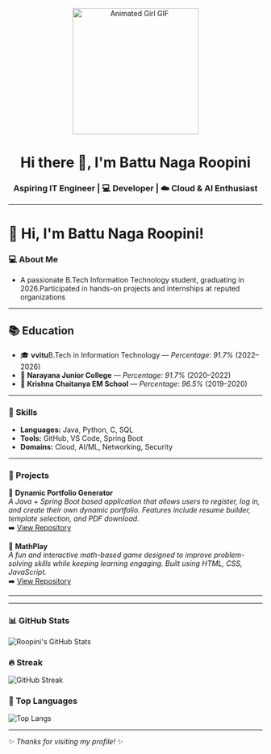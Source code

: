 <!-- Banner or Animated GIF at the Top -->
<p align="center">
  <img src="https://media.giphy.com/media/L1R1tvI9svkIWwpVYr/giphy.gif" width="250" alt="Animated Girl GIF">
</p>

<h1 align="center">Hi there 👋, I'm Battu Naga Roopini</h1>
<h3 align="center">Aspiring IT Engineer | 💻 Developer | ☁️ Cloud & AI Enthusiast</h3>

---

# 👋 Hi, I'm Battu Naga Roopini!

### 💻 About Me
-  A passionate B.Tech Information Technology student, graduating in 2026.Participated in hands-on projects and internships at reputed organizations
---

## 📚 Education

- 🎓 **vvitu**B.Tech in Information Technology — *Percentage: 91.7%* (2022–2026)  
- 🏫 **Narayana Junior College** — *Percentage: 91.7%* (2020–2022)  
- 🏫 **Krishna Chaitanya EM School** — *Percentage: 96.5%* (2019–2020)  

---

### 🚀 Skills
- **Languages:** Java, Python, C, SQL  
- **Tools:** GitHub, VS Code, Spring Boot  
- **Domains:** Cloud, AI/ML, Networking, Security  

---

### 📂 Projects

🔹 **Dynamic Portfolio Generator**  
_A Java + Spring Boot based application that allows users to register, log in, and create their own dynamic portfolio. Features include resume builder, template selection, and PDF download._  
➡️ [View Repository](https://github.com/NAGAROOPINIBATTU/dynamic-portfolio-generator)  

🔹 **MathPlay**  
_A fun and interactive math-based game designed to improve problem-solving skills while keeping learning engaging. Built using HTML, CSS, JavaScript._  
➡️ [View Repository](https://github.com/NAGAROOPINIBATTU/mathplay)  

---

---

### 📊 GitHub Stats
![Roopini's GitHub Stats](https://github-readme-stats.vercel.app/api?username=NagaRoopini&show_icons=true&theme=radical)

### 🔥 Streak
![GitHub Streak](https://github-readme-streak-stats.herokuapp.com/?user=NagaRoopini&theme=dark)

### 🌟 Top Languages
![Top Langs](https://github-readme-stats.vercel.app/api/top-langs/?username=NagaRoopini&layout=compact&theme=tokyonight)


---

✨ _Thanks for visiting my profile!_ ✨
